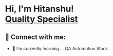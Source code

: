 <h1>Hi, I'm Hitanshu! <br/><a href="https://www.linkedin.com/in/hitanshuhjoshi/">Quality Specialist</a> </h1>




<h2> 🤳 Connect with me:</h2>

[linkedin]: https://linkedin.com/in/hitanshuhjoshi


- 🌱 I’m currently learning ... QA Automation Stack

